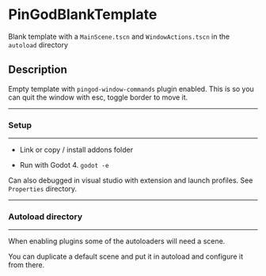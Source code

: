 # PinGodBlankTemplate

Blank template with a `MainScene.tscn` and `WindowActions.tscn` in the `autoload` directory

## Description

Empty template with `pingod-window-commands` plugin enabled. This is so you can quit the window with esc, toggle border to move it.

---
### Setup
---

- Link or copy / install addons folder

- Run with Godot 4. `godot -e`

Can also debugged in visual studio with extension and launch profiles. See `Properties` directory.

---
### Autoload directory
---

When enabling plugins some of the autoloaders will need a scene.

You can duplicate a default scene and put it in autoload and configure it from there.